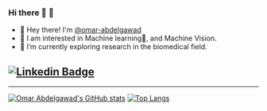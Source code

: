 ### Hi there 👋 🧠
- 👋 Hey there! I'm [@omar-abdelgawad](https://www.linkedin.com/in/omar-abdelgawad/)
- 👀 I am interested in Machine learning🤖, and Machine Vision.
- 🌱 I’m currently exploring research in the biomedical field.

[![Linkedin Badge](https://img.shields.io/badge/-omarabdelgawad-blue?style=flat-square&logo=Linkedin&logoColor=white&link=https://www.linkedin.com/in/omar-abdelgawad/)](https://www.linkedin.com/in/omar-abdelgawad/)
---


---

[![Omar Abdelgawad's GitHub stats](https://github-readme-stats.vercel.app/api?username=omar-abdelgawad)](https://github.com/anuraghazra/github-readme-stats)
[![Top Langs](https://github-readme-stats.vercel.app/api/top-langs/?username=omar-abdelgawad&hide=Jupyter%20%Notebook&langs_count=8)](https://github.com/anuraghazra/github-readme-stats)


<!--
**omar-abdelgawad/omar-abdelgawad** is a ✨ _special_ ✨ repository because its `README.md` (this file) appears on your GitHub profile.

Here are some ideas to get you started:

- 🔭 I’m currently working on .
- 👯 I’m looking to collaborate on ...
- 🤔 I’m looking for help with ...
- 💬 Ask me about ...
- 📫 How to reach me: ...
- 😄 Pronouns: ...
- ⚡ Fun fact: ...
-->
